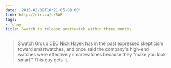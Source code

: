 ```yaml
---
date: '2015-02-09T18:21:05-08:00'
link: http://cir.ca/s/5WR
tags:
- funny
title: Swatch to release smartwatch within three months
---
```


>Swatch Group CEO Nick Hayek has in the past expressed skepticism toward smartwatches, and once said the company's high-end watches were effectively smartwatches because they "make you look smart." This guy gets it.
